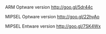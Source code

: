    ARM Optware version http://goo.gl/5dr44c


MIPSEL Optware version http://goo.gl/22hyAo


MIPSEL Entware version http://goo.gl/7SK4Wx